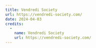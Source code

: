 ```yaml
---
title: Vendredi Society
url: https://vendredi-society.com/
date: 2024-04-03
credits:
  -
    name: Vendredi Society
    url: https://vendredi-society.com/
---
```

